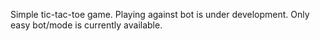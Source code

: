 Simple tic-tac-toe game. Playing against bot is under development. Only easy bot/mode is currently available.
